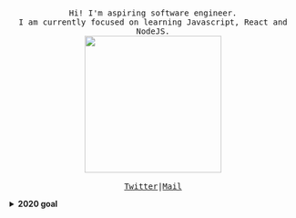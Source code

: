 <p align="center">
  <br><br>
  <samp>
    Hi! I'm aspiring software engineer.
    <br>I am currently focused on learning Javascript, React and NodeJS.<br>
    <img src="https://media0.giphy.com/media/TKRDRPMO1JPNyA9uyj/giphy.gif" width="240px" align="center">
    <br><br><a href="https://twitter.com/_love_yousomuch">Twitter</a>|<a href="mailto:loveyousomuch554@gmail.com">Mail</a>
  </samp>
</p>

<details>
  <summary><b>2020 goal</b></summary>
  I want to improve my knowledge of web development and get my first internship.
</details>
